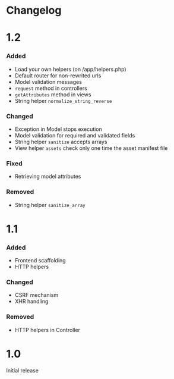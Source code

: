 # Changelog

# 1.2
### Added
- Load your own helpers (on /app/helpers.php)
- Default router for non-rewrited urls
- Model validation messages
- `request` method in controllers
- `getAttributes` method in views
- String helper `normalize_string_reverse`

### Changed
- Exception in Model stops execution
- Model validation for required and validated fields
- String helper `sanitize` accepts arrays
- View helper `assets` check only one time the asset manifest file

### Fixed
- Retrieving model attributes

### Removed
- String helper `sanitize_array`


# 1.1
### Added
- Frontend scaffolding
- HTTP helpers

### Changed
- CSRF mechanism
- XHR handling

### Removed
- HTTP helpers in Controller


# 1.0
Initial release
